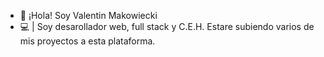 - 👋 ¡Hola! Soy Valentin Makowiecki
- 💻 | Soy desarollador web, full stack y C.E.H.
Estare subiendo varios de mis proyectos a esta plataforma. 
